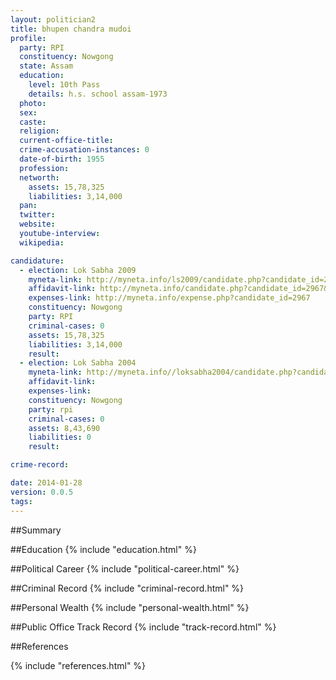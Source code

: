 ```yaml
---
layout: politician2
title: bhupen chandra mudoi
profile: 
  party: RPI
  constituency: Nowgong
  state: Assam
  education: 
    level: 10th Pass
    details: h.s. school assam-1973
  photo: 
  sex: 
  caste: 
  religion: 
  current-office-title: 
  crime-accusation-instances: 0
  date-of-birth: 1955
  profession: 
  networth: 
    assets: 15,78,325
    liabilities: 3,14,000
  pan: 
  twitter: 
  website: 
  youtube-interview: 
  wikipedia: 

candidature: 
  - election: Lok Sabha 2009
    myneta-link: http://myneta.info/ls2009/candidate.php?candidate_id=2967
    affidavit-link: http://myneta.info/candidate.php?candidate_id=2967&scan=original
    expenses-link: http://myneta.info/expense.php?candidate_id=2967
    constituency: Nowgong 
    party: RPI
    criminal-cases: 0
    assets: 15,78,325
    liabilities: 3,14,000
    result:  
  - election: Lok Sabha 2004
    myneta-link: http://myneta.info//loksabha2004/candidate.php?candidate_id=403
    affidavit-link: 
    expenses-link: 
    constituency: Nowgong 
    party: rpi
    criminal-cases: 0
    assets: 8,43,690
    liabilities: 0
    result:  

crime-record: 

date: 2014-01-28
version: 0.0.5
tags: 
---
```

##Summary


##Education
{% include "education.html" %}


##Political Career
{% include "political-career.html" %}


##Criminal Record
{% include "criminal-record.html" %}


##Personal Wealth
{% include "personal-wealth.html" %}


##Public Office Track Record
{% include "track-record.html" %}


##References


{% include "references.html" %}